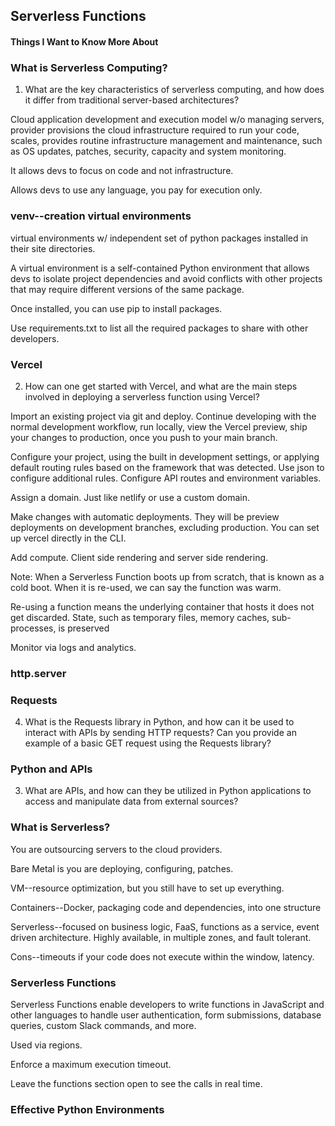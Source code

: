 ## Serverless Functions

#### Things I Want to Know More About


### What is Serverless Computing? 

1. What are the key characteristics of serverless computing, and how does it differ from traditional server-based architectures?

Cloud application development and execution model w/o managing servers, provider provisions the cloud infrastructure required to run your code, scales, provides routine infrastructure management and maintenance, such as OS updates, patches, security, capacity and system monitoring. 

It allows devs to focus on code and not infrastructure. 

Allows devs to use any language, you pay for execution only.


### venv--creation virtual environments

virtual environments w/ independent set of python packages installed in their site directories.

A virtual environment is a self-contained Python environment that allows devs to isolate project dependencies and avoid conflicts with other projects that may require different versions of the same package.

Once installed, you can use pip to install packages. 

Use requirements.txt to list all the required packages to share with other developers. 

### Vercel

2. How can one get started with Vercel, and what are the main steps involved in deploying a serverless function using Vercel?

Import an existing project via git and deploy. Continue developing with the normal development workflow, run locally, view the Vercel preview, ship your changes to production, once you push to your main branch.

Configure your project, using the built in development settings, or applying default routing rules based on the framework that was detected. Use json to configure additional rules. Configure API routes and environment variables. 

Assign a domain. Just like netlify or use a custom domain. 

Make changes with automatic deployments. They will be preview deployments on development branches, excluding production. You can set up vercel directly in the CLI. 

Add compute.  Client side rendering and server side rendering. 

Note: When a Serverless Function boots up from scratch, that is known as a cold boot. When it is re-used, we can say the function was warm.

Re-using a function means the underlying container that hosts it does not get discarded. State, such as temporary files, memory caches, sub-processes, is preserved

Monitor via logs and analytics. 

### http.server

### Requests

4. What is the Requests library in Python, and how can it be used to interact with APIs by sending HTTP requests? Can you provide an example of a basic GET request using the Requests library?

### Python and APIs

3. What are APIs, and how can they be utilized in Python applications to access and manipulate data from external sources?

### What is Serverless? 

You are outsourcing servers to the cloud providers. 

Bare Metal is you are deploying, configuring, patches.

VM--resource optimization, but you still have to set up everything.

Containers--Docker, packaging code and dependencies, into one structure

Serverless--focused on business logic, FaaS, functions as a service, event driven architecture. Highly available, in multiple zones, and fault tolerant.

Cons--timeouts if your code does not execute within the window, latency. 

### Serverless Functions

Serverless Functions enable developers to write functions in JavaScript and other languages to handle user authentication, form submissions, database queries, custom Slack commands, and more.

Used via regions.

Enforce a maximum execution timeout. 

Leave the functions section open to see the calls in real time. 

### Effective Python Environments








